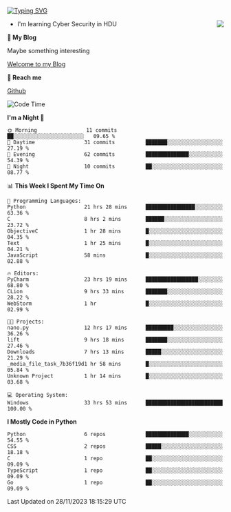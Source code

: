 [![Typing SVG](https://readme-typing-svg.herokuapp.com?font=Fira+Code&pause=1000&random=false&width=450&height=60&lines=Hello+%F0%9F%91%8B%F0%9F%8F%BB;I'm+JBNRZ)](https://git.io/typing-svg)

<a href="#">
  <img align="right" src="https://github-readme-stats.vercel.app/api?username=JBNRZ&show_icons=true&bg_color=15,f2f7fd,E0EAFC" />
</a>

- I'm learning Cyber Security in HDU

 **🌱 My Blog**

Maybe something interesting

[Welcome to my Blog](https://jbnrz.com.cn/)

 **💬 Reach me** 

[Github](https://github.com/JBNRZ)


<!--START_SECTION:waka-->
![Code Time](http://img.shields.io/badge/Code%20Time-138%20hrs%2054%20mins-blue)

**I'm a Night 🦉** 

```text
🌞 Morning                11 commits          ██░░░░░░░░░░░░░░░░░░░░░░░   09.65 % 
🌆 Daytime                31 commits          ███████░░░░░░░░░░░░░░░░░░   27.19 % 
🌃 Evening                62 commits          ██████████████░░░░░░░░░░░   54.39 % 
🌙 Night                  10 commits          ██░░░░░░░░░░░░░░░░░░░░░░░   08.77 % 
```


📊 **This Week I Spent My Time On** 

```text
💬 Programming Languages: 
Python                   21 hrs 28 mins      ████████████████░░░░░░░░░   63.36 % 
C                        8 hrs 2 mins        ██████░░░░░░░░░░░░░░░░░░░   23.72 % 
ObjectiveC               1 hr 28 mins        █░░░░░░░░░░░░░░░░░░░░░░░░   04.35 % 
Text                     1 hr 25 mins        █░░░░░░░░░░░░░░░░░░░░░░░░   04.21 % 
JavaScript               58 mins             █░░░░░░░░░░░░░░░░░░░░░░░░   02.88 % 

🔥 Editors: 
PyCharm                  23 hrs 19 mins      █████████████████░░░░░░░░   68.80 % 
CLion                    9 hrs 33 mins       ███████░░░░░░░░░░░░░░░░░░   28.22 % 
WebStorm                 1 hr                █░░░░░░░░░░░░░░░░░░░░░░░░   02.99 % 

🐱‍💻 Projects: 
nano.py                  12 hrs 17 mins      █████████░░░░░░░░░░░░░░░░   36.26 % 
lift                     9 hrs 18 mins       ███████░░░░░░░░░░░░░░░░░░   27.46 % 
Downloads                7 hrs 13 mins       █████░░░░░░░░░░░░░░░░░░░░   21.29 % 
_media_file_task_7b36f19d1 hr 58 mins        █░░░░░░░░░░░░░░░░░░░░░░░░   05.84 % 
Unknown Project          1 hr 14 mins        █░░░░░░░░░░░░░░░░░░░░░░░░   03.68 % 

💻 Operating System: 
Windows                  33 hrs 53 mins      █████████████████████████   100.00 % 
```

**I Mostly Code in Python** 

```text
Python                   6 repos             ██████████████░░░░░░░░░░░   54.55 % 
CSS                      2 repos             █████░░░░░░░░░░░░░░░░░░░░   18.18 % 
C                        1 repo              ██░░░░░░░░░░░░░░░░░░░░░░░   09.09 % 
TypeScript               1 repo              ██░░░░░░░░░░░░░░░░░░░░░░░   09.09 % 
Go                       1 repo              ██░░░░░░░░░░░░░░░░░░░░░░░   09.09 % 
```




 Last Updated on 28/11/2023 18:15:29 UTC
<!--END_SECTION:waka-->
